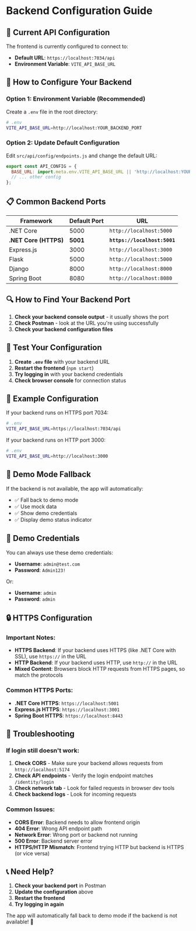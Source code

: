 # Backend Configuration Guide

## 🔧 **Current API Configuration**

The frontend is currently configured to connect to:
- **Default URL**: `https://localhost:7034/api`
- **Environment Variable**: `VITE_API_BASE_URL`

## 🚀 **How to Configure Your Backend**

### **Option 1: Environment Variable (Recommended)**

Create a `.env` file in the root directory:

```bash
# .env
VITE_API_BASE_URL=http://localhost:YOUR_BACKEND_PORT
```

### **Option 2: Update Default Configuration**

Edit `src/api/config/endpoints.js` and change the default URL:

```javascript
export const API_CONFIG = {
  BASE_URL: import.meta.env.VITE_API_BASE_URL || 'http://localhost:YOUR_BACKEND_PORT',
  // ... other config
};
```

## 📋 **Common Backend Ports**

| Framework | Default Port | URL |
|-----------|-------------|-----|
| .NET Core | 5000 | `http://localhost:5000` |
| **.NET Core (HTTPS)** | **5001** | **`https://localhost:5001`** |
| Express.js | 3000 | `http://localhost:3000` |
| Flask | 5000 | `http://localhost:5000` |
| Django | 8000 | `http://localhost:8000` |
| Spring Boot | 8080 | `http://localhost:8080` |

## 🔍 **How to Find Your Backend Port**

1. **Check your backend console output** - it usually shows the port
2. **Check Postman** - look at the URL you're using successfully
3. **Check your backend configuration files**

## 🧪 **Test Your Configuration**

1. **Create `.env` file** with your backend URL
2. **Restart the frontend** (`npm start`)
3. **Try logging in** with your backend credentials
4. **Check browser console** for connection status

## 📝 **Example Configuration**

If your backend runs on HTTPS port 7034:

```bash
# .env
VITE_API_BASE_URL=https://localhost:7034/api
```

If your backend runs on HTTP port 3000:

```bash
# .env
VITE_API_BASE_URL=http://localhost:3000
```

## 🎯 **Demo Mode Fallback**

If the backend is not available, the app will automatically:
- ✅ Fall back to demo mode
- ✅ Use mock data
- ✅ Show demo credentials
- ✅ Display demo status indicator

## 🔑 **Demo Credentials**

You can always use these demo credentials:
- **Username**: `admin@test.com`
- **Password**: `Admin123!`

Or:
- **Username**: `admin`
- **Password**: `admin`

## 🔒 **HTTPS Configuration**

### **Important Notes:**
- **HTTPS Backend**: If your backend uses HTTPS (like .NET Core with SSL), use `https://` in the URL
- **HTTP Backend**: If your backend uses HTTP, use `http://` in the URL
- **Mixed Content**: Browsers block HTTP requests from HTTPS pages, so match the protocols

### **Common HTTPS Ports:**
- **.NET Core HTTPS**: `https://localhost:5001`
- **Express.js HTTPS**: `https://localhost:3001`
- **Spring Boot HTTPS**: `https://localhost:8443`

## 🚨 **Troubleshooting**

### **If login still doesn't work:**

1. **Check CORS** - Make sure your backend allows requests from `http://localhost:5174`
2. **Check API endpoints** - Verify the login endpoint matches `/identity/login`
3. **Check network tab** - Look for failed requests in browser dev tools
4. **Check backend logs** - Look for incoming requests

### **Common Issues:**

- **CORS Error**: Backend needs to allow frontend origin
- **404 Error**: Wrong API endpoint path
- **Network Error**: Wrong port or backend not running
- **500 Error**: Backend server error
- **HTTPS/HTTP Mismatch**: Frontend trying HTTP but backend is HTTPS (or vice versa)

## 📞 **Need Help?**

1. **Check your backend port** in Postman
2. **Update the configuration** above
3. **Restart the frontend**
4. **Try logging in again**

The app will automatically fall back to demo mode if the backend is not available! 🎉
